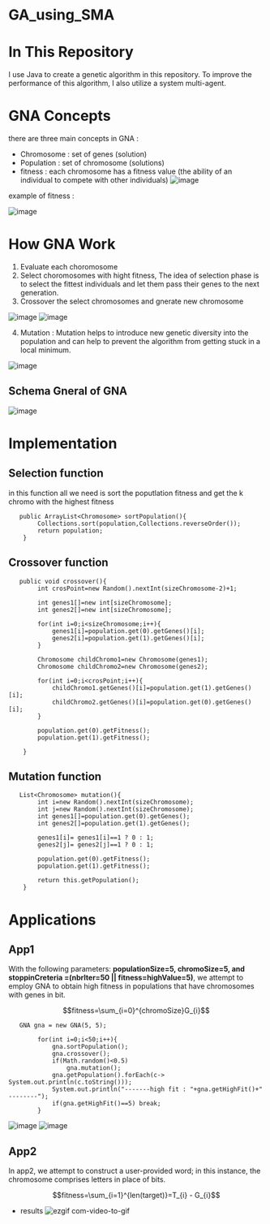 # GA_using_SMA
# In This Repository
I use Java to create a genetic algorithm in this repository. To improve the performance of this algorithm, I also utilize a system multi-agent.
# GNA Concepts
there are three main concepts in GNA :
* Chromosome : set of genes (solution)
* Population : set of chromosome (solutions)
* fitness : each chromosome has a fitness value  (the ability of an individual to compete with other individuals)
![image](https://user-images.githubusercontent.com/67378945/236702757-7abfaeb2-5d93-49d1-bb0a-298d1e61f934.png)

example of fitness :

   ![image](https://user-images.githubusercontent.com/67378945/236702776-e91e5d91-54c6-41f6-9629-631bef6c79e2.png)
# How GNA Work 
1. Evaluate each choromosome
2. Select choromosomes with hight fitness, 
The idea of selection phase is to select the fittest individuals and let them pass their genes to the next generation.
3. Crossover the select chromosomes and gnerate new chromosome 

![image](https://user-images.githubusercontent.com/67378945/236703064-e88fbf55-ca46-48fc-bf3b-7288314ff920.png)
![image](https://user-images.githubusercontent.com/67378945/236703169-3d2fe150-d6cc-43ec-92cc-141f82a368d0.png)


4. Mutation : Mutation helps to introduce new genetic diversity into the population and can help to prevent the algorithm from getting stuck in a local minimum.

![image](https://user-images.githubusercontent.com/67378945/236703075-391113f8-7fc7-422e-978d-a79d12d99047.png)

## Schema Gneral of GNA
![image](https://user-images.githubusercontent.com/67378945/236703227-da2f7f4c-4a15-4110-8d90-7f8f599f45da.png)

# Implementation 
## Selection function 
in this function all we need is sort the poputlation fitness and get the k chromo with the highest fitness 
```
   public ArrayList<Chromosome> sortPopulation(){
        Collections.sort(population,Collections.reverseOrder());
        return population;
    }
```
## Crossover function
```
   public void crossover(){
        int crosPoint=new Random().nextInt(sizeChromosome-2)+1;

        int genes1[]=new int[sizeChromosome];
        int genes2[]=new int[sizeChromosome];

        for(int i=0;i<sizeChromosome;i++){
            genes1[i]=population.get(0).getGenes()[i];
            genes2[i]=population.get(1).getGenes()[i];
        }

        Chromosome childChromo1=new Chromosome(genes1);
        Chromosome childChromo2=new Chromosome(genes2);

        for(int i=0;i<crosPoint;i++){
            childChromo1.getGenes()[i]=population.get(1).getGenes()[i];
            childChromo2.getGenes()[i]=population.get(0).getGenes()[i];
        }

        population.get(0).getFitness();
        population.get(1).getFitness();

    }
```
## Mutation function
```
   List<Chromosome> mutation(){
        int i=new Random().nextInt(sizeChromosome);
        int j=new Random().nextInt(sizeChromosome);
        int genes1[]=population.get(0).getGenes();
        int genes2[]=population.get(1).getGenes();

        genes1[i]= genes1[i]==1 ? 0 : 1;
        genes2[j]= genes2[j]==1 ? 0 : 1;

        population.get(0).getFitness();
        population.get(1).getFitness();

        return this.getPopulation();
    }
```
# Applications
## App1
With the following parameters: **populationSize=5, chromoSize=5, and stoppinCreteria =(nbrIter=50 || fitness=highValue=5)**, we attempt to employ GNA to obtain high fitness in populations that have chromosomes with genes in bit.
```math
fitness=\sum_{i=0}^{chromoSize}G_{i}
```

```
   GNA gna = new GNA(5, 5);

        for(int i=0;i<50;i++){
            gna.sortPopulation();
            gna.crossover();
            if(Math.random()<0.5)
                gna.mutation();
            gna.getPopulation().forEach(c-> System.out.println(c.toString()));
            System.out.println("-------high fit : "+gna.getHighFit()+" --------");
            if(gna.getHighFit()==5) break;
        }
```
![image](https://user-images.githubusercontent.com/67378945/236703714-50ec0711-e3c3-4a88-b3c5-fbf4a513a0b3.png)
![image](https://user-images.githubusercontent.com/67378945/236703734-467fa216-3303-4849-ac19-7ad7bbf281d4.png)

## App2
In app2, we attempt to construct a user-provided word; in this instance, the chromosome comprises letters in place of bits.
```math
fitness=\sum_{i=1}^{len(target)}=T_{i} - G_{i}
```
* results
![ezgif com-video-to-gif](https://user-images.githubusercontent.com/67378945/236704976-b27ea63b-195c-48cc-ba5d-14cabad36d1e.gif)
